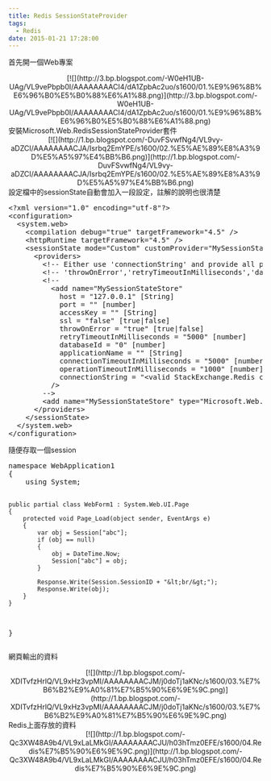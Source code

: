 ```yaml
---
title: Redis SessionStateProvider
tags:
  - Redis
date: 2015-01-21 17:28:00
---
```


首先開一個Web專案
<div class="separator" style="clear: both; text-align: center;">[![](http://3.bp.blogspot.com/-W0eH1UB-UAg/VL9vePbpb0I/AAAAAAAACI4/dA1ZpbAc2uo/s1600/01.%E9%96%8B%E6%96%B0%E5%B0%88%E6%A1%88.png)](http://3.bp.blogspot.com/-W0eH1UB-UAg/VL9vePbpb0I/AAAAAAAACI4/dA1ZpbAc2uo/s1600/01.%E9%96%8B%E6%96%B0%E5%B0%88%E6%A1%88.png)</div>
安裝Microsoft.Web.RedisSessionStateProvider套件
<div class="separator" style="clear: both; text-align: center;">[![](http://1.bp.blogspot.com/-DuvFSvwfNg4/VL9vy-aDZCI/AAAAAAAACJA/Isrbq2EmYPE/s1600/02.%E5%AE%89%E8%A3%9D%E5%A5%97%E4%BB%B6.png)](http://1.bp.blogspot.com/-DuvFSvwfNg4/VL9vy-aDZCI/AAAAAAAACJA/Isrbq2EmYPE/s1600/02.%E5%AE%89%E8%A3%9D%E5%A5%97%E4%BB%B6.png)</div>
設定檔中的sessionState自動會加入一段設定，註解的說明也很清楚
<div><pre class="brush:xml">&lt;?xml version="1.0" encoding="utf-8"?&gt;
&lt;configuration&gt;
  &lt;system.web&gt;
    &lt;compilation debug="true" targetFramework="4.5" /&gt;
    &lt;httpRuntime targetFramework="4.5" /&gt;
    &lt;sessionState mode="Custom" customProvider="MySessionStateStore"&gt;
      &lt;providers&gt;
        &lt;!-- Either use 'connectionString' and provide all parameters as string OR use 'host','port','accessKey','ssl','connectionTimeoutInMilliseconds' and 'operationTimeoutInMilliseconds'. --&gt;
        &lt;!-- 'throwOnError','retryTimeoutInMilliseconds','databaseId' and 'applicationName' can be used with both options. --&gt;
        &lt;!--
          &lt;add name="MySessionStateStore" 
            host = "127.0.0.1" [String]
            port = "" [number]
            accessKey = "" [String]
            ssl = "false" [true|false]
            throwOnError = "true" [true|false]
            retryTimeoutInMilliseconds = "5000" [number]
            databaseId = "0" [number]
            applicationName = "" [String]
            connectionTimeoutInMilliseconds = "5000" [number]
            operationTimeoutInMilliseconds = "1000" [number]
            connectionString = "&lt;valid StackExchange.Redis connection string&gt;" [String]
          /&gt;
        --&gt;
        &lt;add name="MySessionStateStore" type="Microsoft.Web.Redis.RedisSessionStateProvider" host="10.9.11.64" accessKey="" ssl="false" /&gt;
      &lt;/providers&gt;
    &lt;/sessionState&gt;
  &lt;/system.web&gt;
&lt;/configuration&gt;
</pre></div>

隨便存取一個session
<div><pre class="brush:csharp">namespace WebApplication1
{
    using System;

    public partial class WebForm1 : System.Web.UI.Page
    {
        protected void Page_Load(object sender, EventArgs e)
        {
            var obj = Session["abc"];
            if (obj == null)
            {
                obj = DateTime.Now;
                Session["abc"] = obj;
            }

            Response.Write(Session.SessionID + "&lt;br/&gt;");
            Response.Write(obj);
        }
    }
}
</pre></div>
網頁輸出的資料
<div class="separator" style="clear: both; text-align: center;">[![](http://1.bp.blogspot.com/-XDITvfzHrlQ/VL9xHz3vpMI/AAAAAAAACJM/j0doTj1aKNc/s1600/03.%E7%B6%B2%E9%A0%81%E7%B5%90%E6%9E%9C.png)](http://1.bp.blogspot.com/-XDITvfzHrlQ/VL9xHz3vpMI/AAAAAAAACJM/j0doTj1aKNc/s1600/03.%E7%B6%B2%E9%A0%81%E7%B5%90%E6%9E%9C.png)</div>
Redis上面存放的資料
<div class="separator" style="clear: both; text-align: center;">[![](http://1.bp.blogspot.com/-Qc3XW48A9b4/VL9xLaLMkGI/AAAAAAAACJU/h03hTmz0EFE/s1600/04.Redis%E7%B5%90%E6%9E%9C.png)](http://1.bp.blogspot.com/-Qc3XW48A9b4/VL9xLaLMkGI/AAAAAAAACJU/h03hTmz0EFE/s1600/04.Redis%E7%B5%90%E6%9E%9C.png)</div>